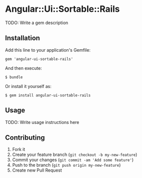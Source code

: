 # Angular::Ui::Sortable::Rails

TODO: Write a gem description

## Installation

Add this line to your application's Gemfile:

    gem 'angular-ui-sortable-rails'

And then execute:

    $ bundle

Or install it yourself as:

    $ gem install angular-ui-sortable-rails

## Usage

TODO: Write usage instructions here

## Contributing

1. Fork it
2. Create your feature branch (`git checkout -b my-new-feature`)
3. Commit your changes (`git commit -am 'Add some feature'`)
4. Push to the branch (`git push origin my-new-feature`)
5. Create new Pull Request
